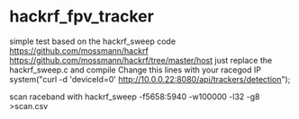 # hackrf_fpv_tracker

simple test
based on the hackrf_sweep code
https://github.com/mossmann/hackrf
https://github.com/mossmann/hackrf/tree/master/host
just replace the hackrf_sweep.c and compile
Change this lines with your racegod IP
system("curl -d 'deviceId=0' http://10.0.0.22:8080/api/trackers/detection");


scan raceband with
hackrf_sweep -f5658:5940 -w100000 -l32 -g8  >scan.csv


